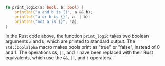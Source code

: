 ```rust
fn print_logic(a: bool, b: bool) {
    println!("a and b is {}", a && b);
    println!("a or b is {}", a || b);
    println!("not a is {}", !a);
}
```

In the Rust code above, the function `print_logic` takes two boolean arguments `a` and `b`, which are printed to standard output. The `std::boolalpha` macro makes bools print as "true" or "false", instead of 0 and 1. The operations `&&`, `||`, and `!` have been replaced with their Rust equivalents, which use the `&&`, `||`, and `!` operators.
